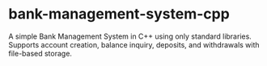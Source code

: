 # bank-management-system-cpp
A simple Bank Management System in C++ using only standard libraries. Supports account creation, balance inquiry, deposits, and withdrawals with file-based storage.
